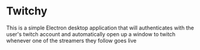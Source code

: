 # Twitchy

This is a simple Electron desktop application that will authenticates with the user's twitch account and automatically open up a window to twitch whenever one of the streamers they follow goes live
